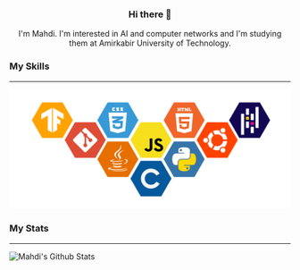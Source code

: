 <h3 align="center"> Hi there 👋 </h3>

<p align="center">
I'm Mahdi. I'm interested in AI and computer networks and I'm studying them at Amirkabir University of Technology.
</p>

### My Skills
<hr/>

<p align="center">
<img src="images/skills.png">
</p>

### My Stats
<hr/>

![Mahdi's Github Stats](https://github-readme-stats.vercel.app/api?username=mahdirezaie336&show_icons=true&theme=solarized-light&hide_border=true)
